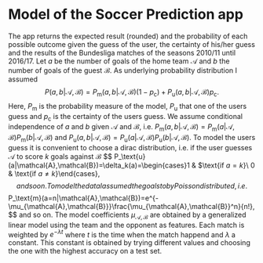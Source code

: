 # Model of the Soccer Prediction app
The app returns the expected result (rounded) and the probability of each possible outcome given the guess of the user, the certainty of his/her guess and the results of the Bundesliga matches of the seasons 2010/11 until 2016/17. Let $a$ be the number of goals of the home team $\mathcal{A}$ and $b$ the number of goals of the guest $\mathcal{B}$. As underlying probability distribution I assumed
$$
P(a,b|\mathcal{A},\mathcal{B})=P_\text{m}(a,b|\mathcal{A},\mathcal{B})(1-p_\text{c})+P_\text{u}(a,b|\mathcal{A},\mathcal{B})p_\text{c}.
$$
Here, $P_\text{m}$ is the probability measure of the model, $P_\text{u}$ that one of the users guess and $p_\text{c}$ is the certainty of the users guess. We assume conditional independence of $a$ and $b$ given $\mathcal{A}$ and $\mathcal{B}$, i.e. $P_\text{m}(a,b|\mathcal{A},\mathcal{B})=P_\text{m}(a|\mathcal{A},\mathcal{B})P_\text{m}(b|\mathcal{A},\mathcal{B})$ and $P_\text{u}(a,b|\mathcal{A},\mathcal{B})=P_\text{u}(a|\mathcal{A},\mathcal{B})P_\text{u}(b|\mathcal{A},\mathcal{B})$.
To model the users guess it is convenient to choose a dirac distribution, i.e. if the user guesses $\mathcal{A}$ to score $k$ goals against $\mathcal{B}$
$$
P_\text{u}(a|\mathcal{A},\mathcal{B})=\delta_k(a)=\begin{cases}1 & $\text{if $a=k$}\\ 0 & \text{if $a\neq k$}\end{cases},
$$
and so on.
To model the data I assumed the goals to by Poisson distributed, i.e.
$$
P_\text{m}(a=n|\mathcal{A},\mathcal{B})=e^{-\mu_{\mathcal{A},\mathcal{B}}}\frac{\mu_{\mathcal{A},\mathcal{B}}^n}{n!},
$$
and so on. The model coefficients $\mu_{\mathcal{A},\mathcal{B}}$ are obtained by a generalized linear model using the team and the opponent as features. Each match is weighted by $e^{-\lambda t}$ where $t$ is the time when the match happend and $\lambda$ a constant. This constant is obtained by trying different values and choosing the one with the highest accuracy on a test set.
